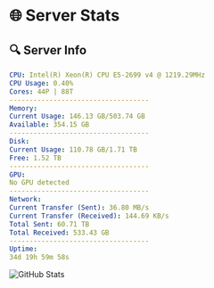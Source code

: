 # 🌐 Server Stats
## 🔍 Server Info
```yaml
CPU: Intel(R) Xeon(R) CPU E5-2699 v4 @ 1219.29MHz
CPU Usage: 0.40%
Cores: 44P | 88T
-----------------------------------
Memory:
Current Usage: 146.13 GB/503.74 GB
Available: 354.15 GB
-----------------------------------
Disk:
Current Usage: 110.78 GB/1.71 TB
Free: 1.52 TB
-----------------------------------
GPU:
No GPU detected
-----------------------------------
Network:
Current Transfer (Sent): 36.80 MB/s
Current Transfer (Received): 144.69 KB/s
Total Sent: 60.71 TB
Total Received: 533.43 GB
-----------------------------------
Uptime:
34d 19h 59m 58s
```
![GitHub Stats](https://img.shields.io/badge/Updated-2025-04-11_17:22:47-blue)